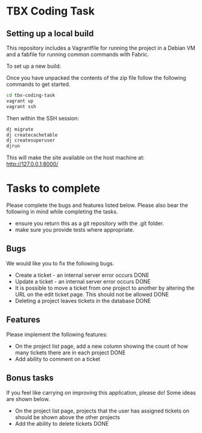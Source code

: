 # TBX Coding Task

## Setting up a local build

This repository includes a Vagrantfile for running the project in a Debian VM and
a fabfile for running common commands with Fabric.

To set up a new build:

Once you have unpacked the contents of the zip file follow the following commands to get started.

``` bash
cd tbx-coding-task
vagrant up
vagrant ssh
```

Then within the SSH session:

``` bash
dj migrate
dj createcachetable
dj createsuperuser
djrun
```

This will make the site available on the host machine at: http://127.0.0.1:8000/

# Tasks to complete
Please complete the bugs and features listed below. Please also bear the following in mind while completing the tasks.
- ensure you return this as a git repository with the .git folder.
- make sure you provide tests where appropriate.

## Bugs
We would like you to fix the following bugs.
- Create a ticket - an internal server error occurs DONE
- Update a ticket - an internal server error occurs DONE
- It is possible to move a ticket from one project to another by altering the URL on the edit ticket page. This should not be allowed DONE
- Deleting a project leaves tickets in the database DONE

## Features
Please implement the following features:
- On the project list page, add a new column showing the count of how many tickets there are in each project DONE
- Add ability to comment on a ticket

## Bonus tasks
If you feel like carrying on improving this application, please do! Some ideas are shown below.
- On the project list page, projects that the user has assigned tickets on should be shown above the other projects
- Add the ability to delete tickets DONE
